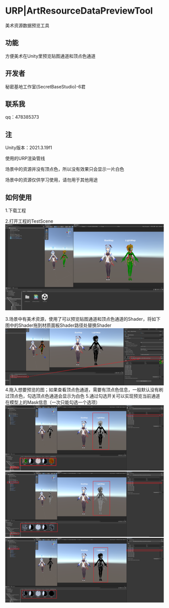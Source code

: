 # URP|ArtResourceDataPreviewTool
美术资源数据预览工具

## 功能

方便美术在Unity里预览贴图通道和顶点色通道

## 开发者
秘密基地工作室(SecretBaseStudio)-6君
## 联系我
qq：478385373

## 注
Unity版本：2021.3.19f1

使用的URP渲染管线

场景中的资源并没有顶点色，所以没有效果只会显示一片白色

场景中的资源仅供学习使用，请勿用于其他用途

## 如何使用
1.下载工程

2.打开工程的TestScene
![Alt text](Image/README/image-4.png)

3.场景中有美术资源，使用了可以预览贴图通道和顶点色通道的Shader，将如下图中的Shader拖到材质面板Shader路径处替换Shader
![Alt text](Image/README/image-8.png)
4.拖入想要预览的图；如果查看顶点色通道，需要有顶点色信息，一般默认没有刷过顶点色，勾选顶点色通道会显示为白色
5.通过勾选开关可以实现预览当前通道在模型上的Mask信息（一次只能勾选一个选项）
![Alt text](Image/README/image-5.png)
![Alt text](Image/README/image-6.png)
![Alt text](Image/README/image-7.png)


